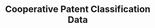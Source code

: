 ---
bigquery: https://console.cloud.google.com/bigquery?p=patents-public-data&d=cpc&page=dataset
citation: '“Cooperative Patent Classification” by the EPO and USPTO, for public use. '
contributors: EPO, USPTO
cost: None
description: Cooperative Patent Classification Data contains the scheme and definitions
  of the Cooperative Patent Classification system for classifying patent documents.
  The CPC is the result of a partnership between the EPO and the USPTO in their joint
  effort to develop a common, internationally compatible classification system for
  technical documents, in particular patent publications, which will be used by both
  offices in the patent granting process
documentation: https://www.cooperativepatentclassification.org/cpcSchemeAndDefinitions
last_edit: 04/12/2022, 23:59:57
location: https://www.cooperativepatentclassification.org/index
maintained_by: USPTO, EPO
schema_fields:
- parents
- title_part
- status
- limiting_references
- informativeReferences
- additional_only
- childGroups
- notAllocatable
- title_full
- application_references
- sizeCache
- definition
- ipcConcordant
- applicationReferences
- titlePart
- limitingReferences
- titleFull
- breakdown_code
- synonyms
- dateRevised
- informative_references
- symbol
- child_groups
- not_allocatable
- ipc_concordant
- date_revised
- glossary
- residual_references
- children
- breakdownCode
- residualReferences
- level
shortname: cooperative_patent_classification
tags:
- patents
- science
title: Cooperative Patent Classification Data
uuid: 984374a7-16e9-4b35-9445-458daceb01bf
---